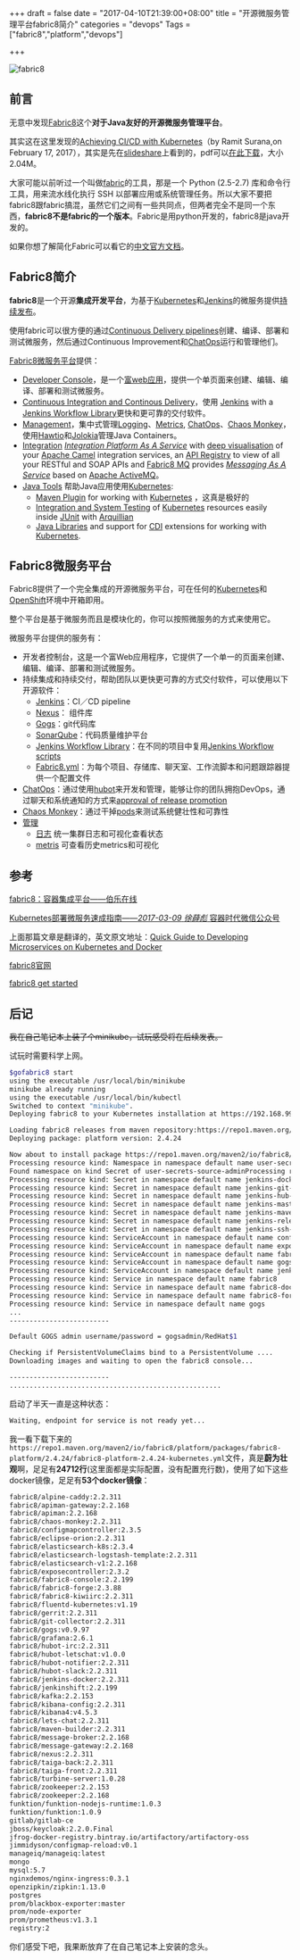 +++
draft = false
date = "2017-04-10T21:39:00+08:00"
title = "开源微服务管理平台fabric8简介"
categories = "devops"
Tags = ["fabric8","platform","devops"]

+++

![fabric8](https://fabric8.io/images/fabric8_logo.svg)

## 前言

无意中发现[Fabric8](https://github.com/fabric8io/fabric8)这个**对于Java友好的开源微服务管理平台**。

其实这在这里发现的[Achieving CI/CD with Kubernetes](http://blog.sonatype.com/achieving-ci/cd-with-kubernetes)（by Ramit Surana,on February 17, 2017），其实是先在[slideshare](https://www.slideshare.net/ramitsurana/achieving-cicd-with-kubernetes)上看到的，pdf可以[在此下载](http://olz1di9xf.bkt.clouddn.com/achiveving-ci-cd-with-kubernetes-ramit-surana.pdf)，大小2.04M。

大家可能以前听过一个叫做[fabric](https://github.com/fabric/fabric/)的工具，那是一个 Python (2.5-2.7) 库和命令行工具，用来流水线化执行 SSH 以部署应用或系统管理任务。所以大家不要把fabric8跟fabric搞混，虽然它们之间有一些共同点，但两者完全不是同一个东西，**fabric8不是fabric的一个版本**。Fabric是用python开发的，fabric8是java开发的。

如果你想了解简化Fabric可以看它的[中文官方文档](http://fabric-docs-cn.readthedocs.io/zh_CN/latest/tutorial.html)。

## Fabric8简介

**fabric8**是一个开源**集成开发平台**，为基于[Kubernetes](http://kubernetes.io/)和[Jenkins](https://jenkins.io/)的微服务提供[持续发布](http://fabric8.io/guide/cdelivery.html)。

使用fabric可以很方便的通过[Continuous Delivery pipelines](http://fabric8.io/guide/cdelivery.html)创建、编译、部署和测试微服务，然后通过Continuous Improvement和[ChatOps](http://fabric8.io/guide/chat.html)运行和管理他们。

[Fabric8微服务平台](http://fabric8.io/guide/fabric8DevOps.html)提供：

- [Developer Console](http://fabric8.io/guide/console.html)，是一个[富web应用](http://www.infoq.com/cn/news/2014/11/seven-principles-rich-web-app)，提供一个单页面来创建、编辑、编译、部署和测试微服务。
- [Continuous Integration and Continous Delivery](http://fabric8.io/guide/cdelivery.html)，使用 [Jenkins](https://jenkins.io/) with a [Jenkins Workflow Library](http://fabric8.io/guide/jenkinsWorkflowLibrary.html)更快和更可靠的交付软件。
- [Management](http://fabric8.io/guide/management.html)，集中式管理[Logging](http://fabric8.io/guide/logging.html)、[Metrics](http://fabric8.io/guide/metrics.html), [ChatOps](http://fabric8.io/guide/chat.html)、[Chaos Monkey](http://fabric8.io/guide/chaosMonkey.html)，使用[Hawtio](http://hawt.io/)和[Jolokia](http://jolokia.org/)管理Java Containers。
- [Integration](http://fabric8.io/guide/ipaas.html) <u>*Integration Platform As A Service*</u> with [deep visualisation](http://fabric8.io/guide/console.html) of your [Apache Camel](http://camel.apache.org/) integration services, an [API Registry](http://fabric8.io/guide/apiRegistry.html) to view of all your RESTful and SOAP APIs and [Fabric8 MQ](http://fabric8.io/guide/fabric8MQ.html) provides <u>*Messaging As A Service*</u> based on [Apache ActiveMQ](http://activemq.apache.org/)。
- [Java Tools](http://fabric8.io/guide/tools.html) 帮助Java应用使用[Kubernetes](http://kubernetes.io/):
  - [Maven Plugin](http://fabric8.io/guide/mavenPlugin.html) for working with [Kubernetes](http://kubernetes.io/) ，这真是极好的
  - [Integration and System Testing](http://fabric8.io/guide/testing.html) of [Kubernetes](http://kubernetes.io/) resources easily inside [JUnit](http://junit.org/) with [Arquillian](http://arquillian.org/)
  - [Java Libraries](http://fabric8.io/guide/javaLibraries.html) and support for [CDI](http://fabric8.io/guide/cdi.html) extensions for working with [Kubernetes](http://kubernetes.io/).

## Fabric8微服务平台

Fabric8提供了一个完全集成的开源微服务平台，可在任何的[Kubernetes](http://kubernetes.io/)和[OpenShift](http://www.openshift.org/)环境中开箱即用。

整个平台是基于微服务而且是模块化的，你可以按照微服务的方式来使用它。

微服务平台提供的服务有：

- 开发者控制台，这是一个富Web应用程序，它提供了一个单一的页面来创建、编辑、编译、部署和测试微服务。
- 持续集成和持续交付，帮助团队以更快更可靠的方式交付软件，可以使用以下开源软件：
  - [Jenkins](https://jenkins.io/)：CI／CD pipeline
  - [Nexus](http://www.sonatype.org/nexus/)： 组件库
  - [Gogs](http://gogs.io/)：git代码库
  - [SonarQube](http://www.sonarqube.org/)：代码质量维护平台
  - [Jenkins Workflow Library](http://fabric8.io/guide/jenkinsWorkflowLibrary.html)：在不同的项目中复用[Jenkins Workflow scripts](https://github.com/fabric8io/jenkins-workflow-library)
  - [Fabric8.yml](http://fabric8.io/guide/fabric8YmlFile.html)：为每个项目、存储库、聊天室、工作流脚本和问题跟踪器提供一个配置文件
- [ChatOps](http://fabric8.io/guide/chat.html)：通过使用[hubot](https://hubot.github.com/)来开发和管理，能够让你的团队拥抱DevOps，通过聊天和系统通知的方式来[approval of release promotion](https://github.com/fabric8io/fabric8-jenkins-workflow-steps#hubotapprove)
- [Chaos Monkey](http://fabric8.io/guide/chaosMonkey.html)：通过干掉[pods](http://fabric8.io/guide/pods.html)来测试系统健壮性和可靠性
- [管理](http://fabric8.io/guide/management.html)
  - [日志](http://fabric8.io/guide/logging.html) 统一集群日志和可视化查看状态
  - [metris](http://fabric8.io/guide/metrics.html) 可查看历史metrics和可视化

## 参考

[fabric8：容器集成平台——伯乐在线](http://hao.jobbole.com/fabric8/)

[Kubernetes部署微服务速成指南——*2017-03-09* *徐薛彪* 容器时代微信公众号](http://mp.weixin.qq.com/s?__biz=MzI0NjI4MDg5MQ==&mid=2715290731&idx=1&sn=f1fcacb9aa4f1f3037918f03c29c0465&chksm=cd6d0bbffa1a82a978ccc0405afa295bd9265bd9f89f2217c80f48e1c497b25d1f24090108af&mpshare=1&scene=1&srcid=0410RTk3PKkxlFlLbCVlOKMK#rd)

上面那篇文章是翻译的，英文原文地址：[Quick Guide to Developing Microservices on Kubernetes and Docker](http://www.eclipse.org/community/eclipse_newsletter/2017/january/article2.php)

[fabric8官网](https://fabric8.io/)

[fabric8 get started](http://fabric8.io/guide/getStarted/gofabric8.html)

## 后记

~~我在自己笔记本上装了个minikube，试玩感受将在后续发表。~~

试玩时需要科学上网。

```bash
$gofabric8 start
using the executable /usr/local/bin/minikube
minikube already running
using the executable /usr/local/bin/kubectl
Switched to context "minikube".
Deploying fabric8 to your Kubernetes installation at https://192.168.99.100:8443 for domain  in namespace default

Loading fabric8 releases from maven repository:https://repo1.maven.org/maven2/
Deploying package: platform version: 2.4.24

Now about to install package https://repo1.maven.org/maven2/io/fabric8/platform/packages/fabric8-platform/2.4.24/fabric8-platform-2.4.24-kubernetes.yml
Processing resource kind: Namespace in namespace default name user-secrets-source-admin
Found namespace on kind Secret of user-secrets-source-adminProcessing resource kind: Secret in namespace user-secrets-source-admin name default-gogs-git
Processing resource kind: Secret in namespace default name jenkins-docker-cfg
Processing resource kind: Secret in namespace default name jenkins-git-ssh
Processing resource kind: Secret in namespace default name jenkins-hub-api-token
Processing resource kind: Secret in namespace default name jenkins-master-ssh
Processing resource kind: Secret in namespace default name jenkins-maven-settings
Processing resource kind: Secret in namespace default name jenkins-release-gpg
Processing resource kind: Secret in namespace default name jenkins-ssh-config
Processing resource kind: ServiceAccount in namespace default name configmapcontroller
Processing resource kind: ServiceAccount in namespace default name exposecontroller
Processing resource kind: ServiceAccount in namespace default name fabric8
Processing resource kind: ServiceAccount in namespace default name gogs
Processing resource kind: ServiceAccount in namespace default name jenkins
Processing resource kind: Service in namespace default name fabric8
Processing resource kind: Service in namespace default name fabric8-docker-registry
Processing resource kind: Service in namespace default name fabric8-forge
Processing resource kind: Service in namespace default name gogs
...
-------------------------

Default GOGS admin username/password = gogsadmin/RedHat$1

Checking if PersistentVolumeClaims bind to a PersistentVolume ....
Downloading images and waiting to open the fabric8 console...

-------------------------
.....................................................
```

启动了半天一直是这种状态：

```bash
Waiting, endpoint for service is not ready yet...
```

我一看下载下来的`https://repo1.maven.org/maven2/io/fabric8/platform/packages/fabric8-platform/2.4.24/fabric8-platform-2.4.24-kubernetes.yml`文件，真是**蔚为壮观**啊，足足有**24712行**(这里面都是实际配置，没有配置充行数)，使用了如下这些docker镜像，足足有**53个docker镜像**：

```bash
fabric8/alpine-caddy:2.2.311
fabric8/apiman-gateway:2.2.168
fabric8/apiman:2.2.168
fabric8/chaos-monkey:2.2.311
fabric8/configmapcontroller:2.3.5
fabric8/eclipse-orion:2.2.311
fabric8/elasticsearch-k8s:2.3.4
fabric8/elasticsearch-logstash-template:2.2.311
fabric8/elasticsearch-v1:2.2.168
fabric8/exposecontroller:2.3.2
fabric8/fabric8-console:2.2.199
fabric8/fabric8-forge:2.3.88
fabric8/fabric8-kiwiirc:2.2.311
fabric8/fluentd-kubernetes:v1.19
fabric8/gerrit:2.2.311
fabric8/git-collector:2.2.311
fabric8/gogs:v0.9.97
fabric8/grafana:2.6.1
fabric8/hubot-irc:2.2.311
fabric8/hubot-letschat:v1.0.0
fabric8/hubot-notifier:2.2.311
fabric8/hubot-slack:2.2.311
fabric8/jenkins-docker:2.2.311
fabric8/jenkinshift:2.2.199
fabric8/kafka:2.2.153
fabric8/kibana-config:2.2.311
fabric8/kibana4:v4.5.3
fabric8/lets-chat:2.2.311
fabric8/maven-builder:2.2.311
fabric8/message-broker:2.2.168
fabric8/message-gateway:2.2.168
fabric8/nexus:2.2.311
fabric8/taiga-back:2.2.311
fabric8/taiga-front:2.2.311
fabric8/turbine-server:1.0.28
fabric8/zookeeper:2.2.153
fabric8/zookeeper:2.2.168
funktion/funktion-nodejs-runtime:1.0.3
funktion/funktion:1.0.9
gitlab/gitlab-ce
jboss/keycloak:2.2.0.Final
jfrog-docker-registry.bintray.io/artifactory/artifactory-oss
jimmidyson/configmap-reload:v0.1
manageiq/manageiq:latest
mongo
mysql:5.7
nginxdemos/nginx-ingress:0.3.1
openzipkin/zipkin:1.13.0
postgres
prom/blackbox-exporter:master
prom/node-exporter
prom/prometheus:v1.3.1
registry:2
```

你们感受下吧，我果断放弃了在自己笔记本上安装的念头。
